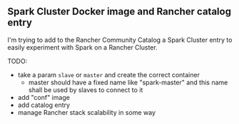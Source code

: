 Spark Cluster Docker image and Rancher catalog entry
---
I'm trying to add to the Rancher Community Catalog a Spark Cluster entry
to easily experiment with Spark on a Rancher Cluster.

TODO:
* take a param `slave` or `master` and create the correct container
  * master should have a fixed name like "spark-master" and this name shall be used by slaves to connect to it
* add "conf" image
* add catalog entry
* manage Rancher stack scalability in some way
